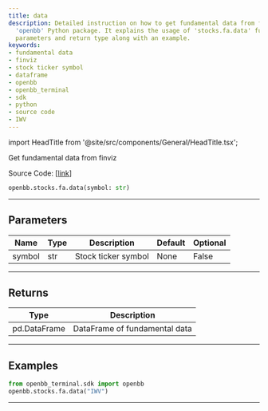 ```yaml
---
title: data
description: Detailed instruction on how to get fundamental data from finviz using
  'openbb' Python package. It explains the usage of 'stocks.fa.data' function, its
  parameters and return type along with an example.
keywords:
- fundamental data
- finviz
- stock ticker symbol
- dataframe
- openbb
- openbb_terminal
- sdk
- python
- source code
- IWV
---
```


import HeadTitle from '@site/src/components/General/HeadTitle.tsx';

<HeadTitle title="stocks.fa.data - Reference | OpenBB SDK Docs" />

Get fundamental data from finviz

Source Code: [[link](https://github.com/OpenBB-finance/OpenBBTerminal/tree/main/openbb_terminal/stocks/fundamental_analysis/finviz_model.py#L15)]

```python
openbb.stocks.fa.data(symbol: str)
```

---

## Parameters

| Name | Type | Description | Default | Optional |
| ---- | ---- | ----------- | ------- | -------- |
| symbol | str | Stock ticker symbol | None | False |


---

## Returns

| Type | Description |
| ---- | ----------- |
| pd.DataFrame | DataFrame of fundamental data |
---

## Examples

```python
from openbb_terminal.sdk import openbb
openbb.stocks.fa.data("IWV")
```

---
